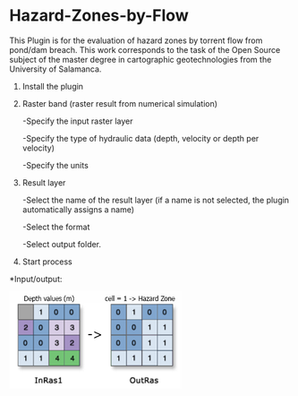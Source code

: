# Hazard-Zones-by-Flow
This Plugin is for the evaluation of hazard zones by torrent flow from pond/dam breach. This work corresponds to the task of the Open Source subject of the master degree in cartographic geotechnologies from the University of Salamanca.

1. Install the plugin

2. Raster band (raster result from numerical simulation)

	-Specify the input raster layer
    
	-Specify the type of hydraulic data (depth, velocity or depth per velocity)
    
	-Specify the units 
    
3. Result layer

	-Select the name of the result layer (if a name is not selected, the plugin automatically assigns a name)
    
	-Select the format
    
	-Select output folder.
    
4. Start process

*Input/output:

![](/images/OutInput.png)
